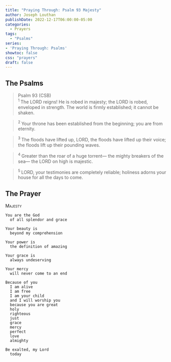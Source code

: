 ```yaml
---
title: "Praying Through: Psalm 93 Majesty"
author: Joseph Louthan
publishDate: 2022-12-17T06:00:00-05:00
categories:
  - Prayers
tags:
  - "Psalms"
series:
- 'Praying Through: Psalms'
showtoc: false
css: "prayers"
draft: false
---
```

## The Psalms

>Psalm 93 (CSB)  
><sup> 1  </sup>The LORD reigns! He is robed in majesty; the LORD is robed, enveloped in strength. The world is firmly established; it cannot be shaken. 

><sup> 2  </sup>Your throne has been established from the beginning; you are from eternity. 

><sup> 3  </sup>The floods have lifted up, LORD, the floods have lifted up their voice; the floods lift up their pounding waves. 

><sup> 4  </sup>Greater than the roar of a huge torrent— the mighty breakers of the sea— the LORD on high is majestic. 

><sup> 5  </sup>LORD, your testimonies are completely reliable; holiness adorns your house for all the days to come.

## The Prayer

<div style="font-variant: small-caps;">
Majesty
</div>

```text
You are the God
  of all splendor and grace

Your beauty is
  beyond my comprehension

Your power is
  the definition of amazing

Your grace is
  always undeserving

Your mercy
  will never come to an end

Because of you
  I am alive
  I am free
  I am your child
  and I will worship you
  because you are great
  holy
  righteous
  just
  grace
  mercy
  perfect
  love
  almighty

Be exalted, my Lord
  today
```

